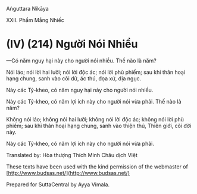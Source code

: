  

Aṅguttara Nikāya

XXII. Phẩm Mắng Nhiếc

# (IV) (214) Người Nói Nhiều

—Có năm nguy hại này cho người nói nhiều. Thế nào là năm?

Nói láo; nói lời hai lưỡi; nói lời độc ác; nói lời phù phiếm; sau khi thân hoại hạng chung, sanh vào cõi dữ, ác thú, đọa xứ, địa ngục.

Này các Tỷ-kheo, có năm nguy hại này cho người nói nhiều.

Này các Tỷ-kheo, có năm lợi ích này cho người nói vừa phải. Thế nào là năm?

Không nói láo; không nói hai lưỡi; không nói lời độc ác; không nói lời phù phiếm; sau khi thân hoại hạng chung, sanh vào thiện thú, Thiên giới, cõi đời này.

Này các Tỷ-kheo, có năm lợi ích này cho người nói vừa phải.

Translated by: Hòa thượng Thích Minh Châu dịch Việt

These texts have been used with the kind permission of the webmaster of [http://www.budsas.net/](http://www.budsas.net/)

Prepared for SuttaCentral by Ayya Vimala.